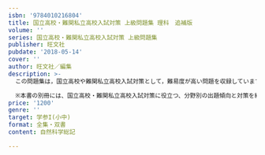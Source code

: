 ```yaml
---
isbn: '9784010216804'
title: 国立高校・難関私立高校入試対策 上級問題集 理科　追補版
volume: ''
series: 国立高校・難関私立高校入試対策 上級問題集
publisher: 旺文社
pubdate: '2018-05-14'
cover: ''
author: 旺文社／編集
description: >-
  この問題集は，国立高校や難関私立高校入試対策として，難易度が高い問題を収録しています。厳選されたハイレベルな過去問を解くことによって，入試を突破するための実力を着実に養えます。詳しい解説を収録した別冊解答も付いているので，解けなかった問題もその解き方を身にけることができます。最後には，実力を試せる模擬試験も収録しています。

  ※本書の別冊には、国立高校・難関私立高校入試対策に役立つ、分野別の出題傾向と対策を紹介した分析記事を追補しています。
price: '1200'
genre: ''
target: 学参I(小中)
format: 全集・双書
content: 自然科学総記

---
```

